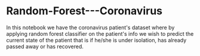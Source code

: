 # Random-Forest---Coronavirus
In this notebook we have the coronavirus patient's dataset where by applying random forest classifier on the patient's info we wish to predict the current state of the patient that is if he/she is under isolation, has already passed away or has recovered. 
